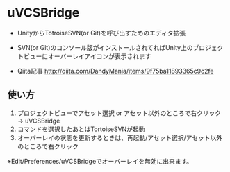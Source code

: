 uVCSBridge
==============

- UnityからTotroiseSVN(or Git)を呼び出すためのエディタ拡張
- SVN(or Git)のコンソール版がインストールされてればUnity上のプロジェクトビューにオーバーレイアイコンが表示されます

- Qiita記事
http://qiita.com/DandyMania/items/9f75ba11893365c9c2fe

## 使い方

1. プロジェクトビューでアセット選択 or アセット以外のところで右クリック → uVCSBridge
2. コマンドを選択したあとはTortoiseSVNが起動
3. オーバーレイの状態を更新するときは、再起動/アセット選択/アセット以外のところで右クリック

※Edit/Preferences/uVCSBridgeでオーバーレイを無効に出来ます。

